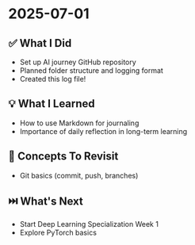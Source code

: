 # 2025-07-01

## ✅ What I Did
- Set up AI journey GitHub repository
- Planned folder structure and logging format
- Created this log file!

## 💡 What I Learned
- How to use Markdown for journaling
- Importance of daily reflection in long-term learning

## 🧠 Concepts To Revisit
- Git basics (commit, push, branches)

## ⏭️ What's Next
- Start Deep Learning Specialization Week 1
- Explore PyTorch basics
